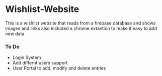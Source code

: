 # Wishlist-Website
This is a wishlist website that reads from a firebase database and shows images and links also included a chrome extantion to make it easy to add new data

<h3>To Do</h3>

* Login System
* Add differnt users support
* User Portal to add, modify and delete entries 
